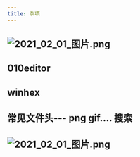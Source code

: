 ```yaml
---
title: 杂项
---
```


## ![2021_02_01_图片.png](https://cdn.logseq.com/%2F7aa8ab99-753a-4230-847b-43a1c3a3ef47a9def004-afe8-476e-81bb-9e6026229fe62021_02_01_%E5%9B%BE%E7%89%87.png?Expires=4765777672&Signature=dXnFAHiRcA-mPnqHurTYz~zz64ROjJjKmuHSo56VoRhnuZr-GXYPIk-1f7XVrYvqLl4n1kaRxv2tzVorYb8oDYVmZXon2vGcE~cSEDykf92RVobOrQpLZaBW6y-0XZdbxjIAni4-LC1XFn0vNgk9lGyNtIHxOsEpJvwrzfB3yz1wFLrfiZccFiNix~2dYTtNBQf526mc2a03PxRcKAbRIpcWiB5TqYV64n0rW5Msh1sQiHpRgjgsnY1q5djvS5rp2OPy3Y6vrcbhrIcGhd~JokLTUpQqhS8Dmgs~Zs11N1Iy8WTuMci9CtcbZMC3rbWiG~RNdfM76VtHTCKpQwM6Bw__&Key-Pair-Id=APKAJE5CCD6X7MP6PTEA)
## 010editor
## winhex
## 常见文件头--- png gif.... 搜索
## ![2021_02_01_图片.png](https://cdn.logseq.com/%2F7aa8ab99-753a-4230-847b-43a1c3a3ef47ef2fbbed-58bf-4564-bdcd-a8bfcbd336da2021_02_01_%E5%9B%BE%E7%89%87.png?Expires=4765778097&Signature=jPRjyy6L~CrmN8FhBixa8m3wZnOf7FppcQ4sBNDZ5vvR-YhmXtLNwqBSFsN7y6HXDz2cPFAmNYfrijealOWybA~KJ6nnPuCyaO~WCBrp~B8lCvrH1Yjp2k0ydqqAYagneCMHbsA-XH-XBFcjH65fOphjTz-K5DxLvI48~SufCTRo-NDm-DOUqK8CST5NVOonJ~Yx0LLAABloLCGFk3DfY-Rywx-empTQQ6ibVXOif306cA-2mmswKX10Kne0YSNBr~mNz0clSewwlzdJHYKVrBkh0kQFuVK71K~Of6Fikc2oxU~91pB8t1thqR4m4TfxuboHv3r-~Lv5X5xU0I~62Q__&Key-Pair-Id=APKAJE5CCD6X7MP6PTEA)
